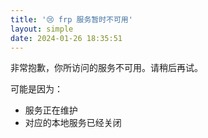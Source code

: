 ```yaml
---
title: '😢 frp 服务暂时不可用'
layout: simple
date: 2024-01-26 18:35:51
---
```

非常抱歉，你所访问的服务不可用。请稍后再试。

可能是因为：
- 服务正在维护
- 对应的本地服务已经关闭